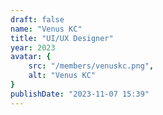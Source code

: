 ```yaml
---
draft: false
name: "Venus KC"
title: "UI/UX Designer"
year: 2023
avatar: {
    src: "/members/venuskc.png",
    alt: "Venus KC"
}
publishDate: "2023-11-07 15:39"
---
```

